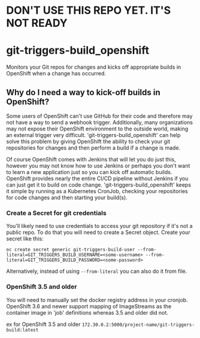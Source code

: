 # DON'T USE THIS REPO YET.  IT'S NOT READY

# git-triggers-build_openshift
Monitors your Git repos for changes and kicks off appropriate builds in OpenShift when a change has occurred.

## Why do I need a way to kick-off builds in OpenShift?
Some users of OpenShift can't use GitHub for their code and therefore may not have a way to send a webhook trigger.
Additionally, many organizations may not expose their OpenShift environment to the outside world, making an external
trigger very difficult.  'git-triggers-build_openshift' can help solve this problem by giving OpenShift the ability
to check your git repositories for changes and then perform a build if a change is made.

Of course OpenShift comes with Jenkins that will let you do just this, however you may not know how to use Jenkins
or perhaps you don't want to learn a new application just so you can kick off automatic builds.  OpenShift provides
nearly the entire CI/CD pipeline without Jenkins if you can just get it to build on code change.
'git-triggers-build_openshift' keeps it simple by running as a Kubernetes CronJob, checking your repositories for
code changes and then starting your build(s).

### Create a Secret for git credentials
You'll likely need to use credentials to access your git repository if it's not a public repo.  To do that you
will need to create a Secret object.  Create your secret like this:

```
oc create secret generic git-triggers-build-user --from-literal=GIT_TRIGGERS_BUILD_USERNAME=<some-username> --from-literal=GIT_TRIGGERS_BUILD_PASSWORD=<some-password>
```

Alternatively, instead of using `--from-literal` you can also do it from file.


### OpenShift 3.5 and older
You will need to manually set the docker registry address in your cronjob.  OpenShift 3.6 and newer support
mapping of ImageStreams as the container image in 'job' definitions whereas 3.5 and older did not.

ex for OpenShift 3.5 and older `172.30.0.2:5000/project-name/git-triggers-build:latest`
